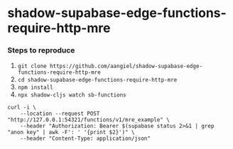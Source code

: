 # shadow-supabase-edge-functions-require-http-mre

### Steps to reproduce 

1. `git clone https://github.com/aangiel/shadow-supabase-edge-functions-require-http-mre`
2. `cd shadow-supabase-edge-functions-require-http-mre`
3. `npm install`
4. `npx shadow-cljs watch sb-functions`

```shell
curl -i \
    --location --request POST "http://127.0.0.1:54321/functions/v1/mre_example" \
    --header "Authorization: Bearer $(supabase status 2>&1 | grep "anon key" | awk -F': ' '{print $2}')" \
    --header "Content-Type: application/json"
```
